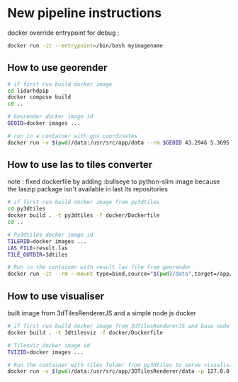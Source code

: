 
# New pipeline instructions

docker override entrypoint for debug :
```bash
docker run -it --entrypoint=/bin/bash myimagename
```

## How to use georender

```bash
# if first run build docker image
cd lidarhdpip
docker compose build 
cd ..

# Georender docker image id
GEOID=docker images ... 

# run in a container with gps coordinates
docker run -v $(pwd)/data:/usr/src/app/data --rm $GEOID 43.2946 5.3695
```

## How to use las to tiles converter

note : fixed dockerfile by adding :bullseye to python-slim image because the laszip package isn't available in last lts repositories

```bash
# if first run build docker image from py3dtiles
cd py3dtiles
docker build . -t py3dtiles -f docker/Dockerfile
cd ..

# Py3dtiles docker image id
TILERID=docker images ... 
LAS_FILE=result.las
TILE_OUTDIR=3dtiles

# Run in the container with result las file from georender
docker run -it --rm --mount type=bind,source="$(pwd)/data",target=/app/data/ $TILERID convert $LAS_FILE --out $TILE_OUTDIR
```

## How to use visualiser

built image from 3dTilesRendererJS and a simple node js docker

```bash
# if first run build docker image from 3dTilesRendererJS and base node image
docker build . -t 3dtilesviz -f docker/Dockerfile

# TilesViz docker image id
TVIZID=docker images ...

# Run the container with tiles folder from py3dtiles to serve visualisation
docker run -v $(pwd)/data:/usr/src/app/3DTilesRenderer/data -p 127.0.0.1:9080:9080 -it --rm $TVIZID
```

